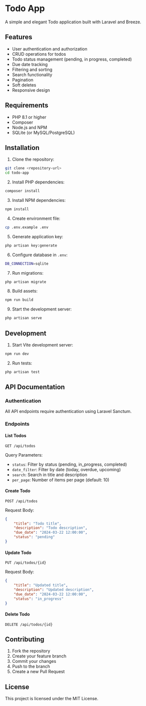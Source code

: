 # Todo App

A simple and elegant Todo application built with Laravel and Breeze.

## Features

- User authentication and authorization
- CRUD operations for todos
- Todo status management (pending, in progress, completed)
- Due date tracking
- Filtering and sorting
- Search functionality
- Pagination
- Soft deletes
- Responsive design

## Requirements

- PHP 8.1 or higher
- Composer
- Node.js and NPM
- SQLite (or MySQL/PostgreSQL)

## Installation

1. Clone the repository:
```bash
git clone <repository-url>
cd todo-app
```

2. Install PHP dependencies:
```bash
composer install
```

3. Install NPM dependencies:
```bash
npm install
```

4. Create environment file:
```bash
cp .env.example .env
```

5. Generate application key:
```bash
php artisan key:generate
```

6. Configure database in `.env`:
```bash
DB_CONNECTION=sqlite
```

7. Run migrations:
```bash
php artisan migrate
```

8. Build assets:
```bash
npm run build
```

9. Start the development server:
```bash
php artisan serve
```

## Development

1. Start Vite development server:
```bash
npm run dev
```

2. Run tests:
```bash
php artisan test
```

## API Documentation

### Authentication

All API endpoints require authentication using Laravel Sanctum.

### Endpoints

#### List Todos
```
GET /api/todos
```

Query Parameters:
- `status`: Filter by status (pending, in_progress, completed)
- `date_filter`: Filter by date (today, overdue, upcoming)
- `search`: Search in title and description
- `per_page`: Number of items per page (default: 10)

#### Create Todo
```
POST /api/todos
```

Request Body:
```json
{
    "title": "Todo title",
    "description": "Todo description",
    "due_date": "2024-03-22 12:00:00",
    "status": "pending"
}
```

#### Update Todo
```
PUT /api/todos/{id}
```

Request Body:
```json
{
    "title": "Updated title",
    "description": "Updated description",
    "due_date": "2024-03-22 12:00:00",
    "status": "in_progress"
}
```

#### Delete Todo
```
DELETE /api/todos/{id}
```

## Contributing

1. Fork the repository
2. Create your feature branch
3. Commit your changes
4. Push to the branch
5. Create a new Pull Request

## License

This project is licensed under the MIT License.
